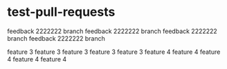 # test-pull-requests
feedback 2222222 branch 
feedback 2222222 branch 
feedback 2222222 branch 
feedback 2222222 branch 

feature 3 feature 3 feature 3 feature 3 feature 3 
feature 4 feature 4 feature 4 feature 4 feature 4 